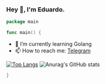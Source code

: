 ### Hey 👋, I'm Eduardo.

```go
package main

func main() {
```

- 🌱 I’m currently learning Golang
- 📫 How to reach me: [Telegram](https://t.me/eduardosatrini)

[![Top Langs](https://github-readme-stats.vercel.app/api/top-langs/?username=eduardosatrini&theme=radical)](https://github.com/anuraghazra/github-readme-stats)
![Anurag's GitHub stats](https://github-readme-stats.vercel.app/api?username=eduardosatrini&show_icons=true&theme=radical)

```go
}
```


<!--
**eduardosatrini/eduardosatrini** is a ✨ _special_ ✨ repository because its `README.md` (this file) appears on your GitHub profile.

Here are some ideas to get you started:

- 🔭 I’m currently working on ...
- 🌱 I’m currently learning Python 
- 👯 I’m looking to collaborate on ...
- 🤔 I’m looking for help with ...
- 💬 Ask me about ...
- 📫 How to reach me: https://t.me/eduardosatrini
- 😄 Pronouns: ...
- ⚡ Fun fact: ...
-->
